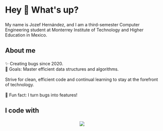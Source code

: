 <h1 align="left">Hey 👋 What's up?</h1>

###

<p align="left">My name is Jozef Hernández, and I am a third-semester Computer Engineering student at Monterrey Institute of Technology and Higher Education in Mexico.</p>

###

<h2 align="left">About me</h2>

###

<p align="left">✨ Creating bugs since 2020.
<br>🎯 Goals: Master efficient data structures and algorithms.<br>
<br>Strive for clean, efficient code and continual learning to stay at the forefront of technology.<br>
<br>🎲 Fun fact: I turn bugs into features!</p>

###

<h2 align="left">I code with</h2>

###

<p align="center">
  <a href="https://skillicons.dev">
    <img src="https://skillicons.dev/icons?i=cpp,py,swift,mysql,matlab,html,css,git," />
  </a>
</p>

###
